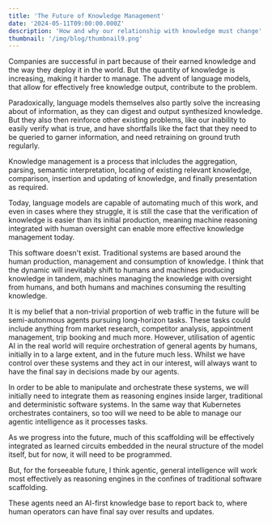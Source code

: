 ```yaml
---
title: 'The Future of Knowledge Management'
date: '2024-05-11T09:00:00.000Z'
description: 'How and why our relationship with knowledge must change'
thumbnail: '/img/blog/thumbnail9.png'
---
```


Companies are successful in part because of their earned knowledge and the way they deploy it in the world. But the quantity of knowledge is increasing, making it harder to manage. The advent of language models, that allow for effectively free knowledge output, contribute to the problem.

Paradoxically, language models themselves also partly solve the increasing about of information, as they can digest and output synthesized knowledge. But they also then reinforce other existing problems, like our inability to easily verify what is true, and have shortfalls like the fact that they need to be queried to garner information, and need retraining on ground truth regularly.

Knowledge management is a process that inlcludes the aggregation, parsing, semantic interpretation, locating of existing relevant knowledge, comparison, insertion and updating of knowledge, and finally presentation as required.

Today, language models are capable of automating much of this work, and even in cases where they struggle, it is still the case that the verification of knowledge is easier than its initial production, meaning machine reasoning integrated with human oversight can enable more effective knowledge management today. 

This software doesn't exist. Traditional systems are based around the human production, management and consumption of knowledge. I think that the dynamic will inevitably shift to humans and machines producing knowledge in tandem, machines managing the knowledge with oversight from humans, and both humans and machines consuming the resulting knowledge. 

It is my belief that a non-trivial proportion of web traffic in the future will be semi-autonmous agents pursuing long-horizon tasks. These tasks could include anything from market research, competitor analysis, appointment management, trip booking and much more. However, utilisation of agentic AI in the real world will require orchestration of general agents by humans, initially in to a large extent, and in the future much less. Whilst we have control over these systems and they act in our interest, will always want to have the final say in decisions made by our agents.

In order to be able to manipulate and orchestrate these systems, we will initially need to integrate them as reasoning engines inside larger, traditional and deterministic software systems. In the same way that Kubernetes orchestrates containers, so too will we need to be able to manage our agentic intelligence as it processes tasks. 

As we progress into the future, much of this scaffolding will be effectively integrated as learned circuits embedded in the neural structure of the model itself, but for now, it will need to be programmed. 

But, for the forseeable future, I think agentic, general intelligence will work most effectively as reasoning engines in the confines of traditional software scaffolding. 

These agents need an AI-first knowledge base to report back to, where human operators can have final say over results and updates. 
